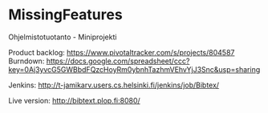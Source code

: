 MissingFeatures
===============

Ohjelmistotuotanto - Miniprojekti


Product backlog: https://www.pivotaltracker.com/s/projects/804587
Burndown: https://docs.google.com/spreadsheet/ccc?key=0Aj3yvcG5GWBbdFQzcHoyRm0ybnhTazhmVEhvYjJ3Snc&usp=sharing

Jenkins: http://t-jamikarv.users.cs.helsinki.fi/jenkins/job/Bibtex/

Live version: http://bibtext.plop.fi:8080/

